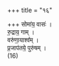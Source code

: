 +++
title = "१६"

+++
सोमा॑य॒ वासः॑ ।  
रु॒द्राय॒ गाम् ।  
वरु॑णा॒याश्व᳚म् ।  
प्र॒जाप॑तये॒ पुरु॑षम् ।  
(16) 
